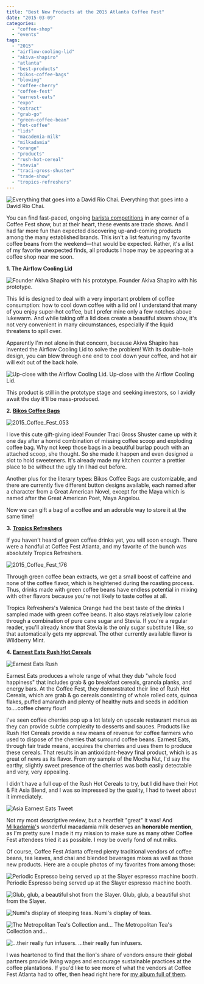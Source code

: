 ```yaml
---
title: "Best New Products at the 2015 Atlanta Coffee Fest"
date: "2015-03-09"
categories:
  - "coffee-shop"
  - "events"
tags:
  - "2015"
  - "airflow-cooling-lid"
  - "akiva-shapiro"
  - "atlanta"
  - "best-products"
  - "bikos-coffee-bags"
  - "blowing"
  - "coffee-cherry"
  - "coffee-fest"
  - "earnest-eats"
  - "expo"
  - "extract"
  - "grab-go"
  - "green-coffee-bean"
  - "hot-coffee"
  - "lids"
  - "macademia-milk"
  - "milkadamia"
  - "orange"
  - "products"
  - "rush-hot-cereal"
  - "stevia"
  - "traci-gross-shuster"
  - "trade-show"
  - "tropics-refreshers"
---
```





<div class="caption">

![Everything that goes into a David Rio Chai.](http://www.rebeccagomezfarrell.com/wp-content/uploads/2015/03/2015_Coffee_Fest_097-359x500.jpg) Everything that goes into a David Rio Chai.</div>


You can find fast-paced, ongoing [barista competitions](http://www.rebeccagomezfarrell.com/2015/02/coffee-fest-atlanta-2015-best-coffee-shop-competition/) in any corner of a Coffee Fest show, but at their heart, these events are trade shows. And I had far more fun than expected discovering up-and-coming products among the many established brands. This isn't a list featuring my favorite coffee beans from the weekend—that would be expected. Rather, it's a list of my favorite unexpected finds, all products I hope may be appearing at a coffee shop near me soon.

**1\. The Airflow Cooling Lid**




<div class="caption">

![Founder Akiva Shapiro with his prototype.](http://www.rebeccagomezfarrell.com/wp-content/uploads/2015/03/2015_Coffee_Fest_184-333x500.jpg) Founder Akiva Shapiro with his prototype.</div>


This lid is designed to deal with a very important problem of coffee consumption: how to cool down coffee with a lid on! I understand that many of you enjoy super-hot coffee, but I prefer mine only a few notches above lukewarm. And while taking off a lid does create a beautiful steam show, it's not very convenient in many circumstances, especially if the liquid threatens to spill over.

Apparently I'm not alone in that concern, because Akiva Shapiro has invented the Airflow Cooling Lid to solve the problem! With its double-hole design, you can blow through one end to cool down your coffee, and hot air will exit out of the back hole.




<div class="caption">

![Up-close with the Airflow Cooling Lid.](http://www.rebeccagomezfarrell.com/wp-content/uploads/2015/03/2015_Coffee_Fest_185-500x396.jpg) Up-close with the Airflow Cooling Lid.</div>


This product is still in the prototype stage and seeking investors, so I avidly await the day it'll be mass-produced.

**2. [Bikos Coffee Bags](http://www.bikoscoffeebags.com/)**

![2015_Coffee_Fest_053](http://www.rebeccagomezfarrell.com/wp-content/uploads/2015/03/2015_Coffee_Fest_053-373x500.jpg)

I love this cute gift-giving idea! Founder Traci Gross Shuster came up with it one day after a horrid combination of missing coffee scoop and exploding coffee bag. Why not keep those bags in a beautiful burlap pouch with an attached scoop, she thought. So she made it happen and even designed a slot to hold sweeteners. It's already made my kitchen counter a prettier place to be without the ugly tin I had out before.

Another plus for the literary types: Bikos Coffee Bags are customizable, and there are currently five different button designs available, each named after a character from a Great American Novel, except for the Maya which is named after the Great American Poet, Maya Angelou.

Now we can gift a bag of a coffee and an adorable way to store it at the same time!

**3. [Tropics Refreshers](http://www.tropics-refreshers.com/)**

If you haven't heard of green coffee drinks yet, you will soon enough. There were a handful at Coffee Fest Atlanta, and my favorite of the bunch was absolutely Tropics Refreshers.

![2015_Coffee_Fest_176](http://www.rebeccagomezfarrell.com/wp-content/uploads/2015/03/2015_Coffee_Fest_176-383x500.jpg)

Through green coffee bean extracts, we get a small boost of caffeine and none of the coffee flavor, which is heightened during the roasting process. Thus, drinks made with green coffee beans have endless potential in mixing with other flavors because you're not likely to taste coffee at all.

Tropics Refreshers's Valenica Orange had the best taste of the drinks I sampled made with green coffee beans. It also stays relatively low calorie through a combination of pure cane sugar and Stevia. If you're a regular reader, you'll already know that Stevia is the only sugar substitute I like, so that automatically gets my approval. The other currently available flavor is Wildberry Mint.

**4. [Earnest Eats Rush Hot Cereals](http://www.earnesteats.com/)**

![Earnest Eats Rush](http://www.rebeccagomezfarrell.com/wp-content/uploads/2015/03/Earnest-Eats-Rush-446x500.jpg)

Earnest Eats produces a whole range of what they dub "whole food happiness" that includes grab & go breakfast cereals, granola planks, and energy bars. At the Coffee Fest, they demonstrated their line of Rush Hot Cereals, which are grab & go cereals consisting of whole rolled oats, quinoa flakes, puffed amaranth and plenty of healthy nuts and seeds in addition to….coffee cherry flour!

I've seen coffee cherries pop up a lot lately on upscale restaurant menus as they can provide subtle complexity to desserts and sauces. Products like Rush Hot Cereals provide a new means of revenue for coffee farmers who used to dispose of the cherries that surround coffee beans. Earnest Eats, through fair trade means, acquires the cherries and uses them to produce these cereals. That results in an antioxidant-heavy final product, which is as great of news as its flavor. From my sample of the Mocha Nut, I'd say the earthy, slightly sweet presence of the cherries was both easily detectable and very, very appealing.

I didn't have a full cup of the Rush Hot Cereals to try, but I did have their Hot & Fit Asia Blend, and I was so impressed by the quality, I had to tweet about it immediately.

![Asia Earnest Eats Tweet](http://www.rebeccagomezfarrell.com/wp-content/uploads/2015/03/Asia-Earnest-Eats-Tweet-500x81.jpg)

Not my most descriptive review, but a heartfelt "great" it was! And [Milkadamia'](http://milkadamia.com)s wonderful macadamia milk deserves an **honorable mention**, as I'm pretty sure I made it my mission to make sure as many other Coffee Fest attendees tried it as possible. I _may_ be overly fond of nut milks.

Of course, Coffee Fest Atlanta offered plenty traditional vendors of coffee beans, tea leaves, and chai and blended beverages mixes as well as those new products. Here are a couple photos of my favorites from among those:




<div class="caption">

![Periodic Espresso being served up at the Slayer espresso machine booth.](http://www.rebeccagomezfarrell.com/wp-content/uploads/2015/03/2015_Coffee_Fest_103-500x366.jpg) Periodic Espresso being served up at the Slayer espresso machine booth.</div>





<div class="caption">

![Glub, glub, a beautiful shot from the Slayer.](http://www.rebeccagomezfarrell.com/wp-content/uploads/2015/03/2015_Coffee_Fest_102-500x421.jpg) Glub, glub, a beautiful shot from the Slayer.</div>





<div class="caption">

![Numi's display of steeping teas.](http://www.rebeccagomezfarrell.com/wp-content/uploads/2015/03/2015_Coffee_Fest_104-500x333.jpg) Numi's display of teas.</div>





<div class="caption">

![The Metropolitan Tea's Collection and…](http://www.rebeccagomezfarrell.com/wp-content/uploads/2015/03/2015_Coffee_Fest_191-500x333.jpg) The Metropolitan Tea's Collection and…</div>





<div class="caption">

![…their really fun infusers.](http://www.rebeccagomezfarrell.com/wp-content/uploads/2015/03/2015_Coffee_Fest_195-500x333.jpg) …their really fun infusers.</div>


I was heartened to find that the lion's share of vendors ensure their global partners provide living wages and encourage sustainable practices at the coffee plantations. If you'd like to see more of what the vendors at Coffee Fest Atlanta had to offer, then head right here for [my album full of them](https://www.facebook.com/media/set/?set=a.10152734043559607.1073741940.567409606&type=1&l=4073da8442).

